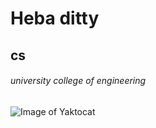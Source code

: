 # Heba ditty

## cs

###### university college of engineering
![Image of Yaktocat](https://octodex.github.com/images/yaktocat.png)
